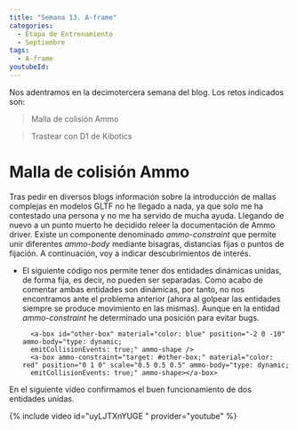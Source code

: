 ```yaml
---
title: "Semana 13. A-frame"
categories:
  - Etapa de Entrenamiento
  - Septiembre
tags:
  - A-frame
youtubeId: 
---
```



Nos adentramos en la decimotercera semana del blog. Los retos indicados son:

> Malla de colisión Ammo

> Trastear con D1 de Kibotics

# Malla de colisión Ammo

Tras pedir en diversos blogs información sobre la introducción de mallas complejas en modelos GLTF no he llegado a nada, ya que solo me ha contestado una persona y no me ha servido de mucha ayuda. Llegando de nuevo a un punto muerto he decidido releer la documentación de Ammo driver. Existe un componente denominado *ammo-constraint* que permite unir diferentes *ammo-body* mediante bisagras, distancias fijas o puntos de fijación. A continuación, voy a indicar descubrimientos de interés.

* El siguiente código nos permite tener dos entidades dinámicas unidas, de forma fija, es decir, no pueden ser separadas. Como acabo de comentar ambas entidades son dinámicas, por tanto, no nos encontramos ante el problema anterior (ahora al golpear las entidades siempre se produce movimiento en las mismas). Aunque en la entidad *ammo-constraint* he determinado una posición para evitar bugs. 

        <a-box id="other-box" material="color: blue" position="-2 0 -10" ammo-body="type: dynamic; 
        emitCollisionEvents: true;" ammo-shape />
        <a-box ammo-constraint="target: #other-box;" material="color: red" position="0 1 0" scale="0.5 0.5 0.5" ammo-body="type: dynamic; 
        emitCollisionEvents: true;" ammo-shape></a-box> 

En el siguiente video confirmamos el buen funcionamiento de dos entidades unidas.

{% include video id="uyLJTXnYUGE " provider="youtube" %}
 








